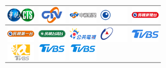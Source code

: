 | ![](https://raw.githubusercontent.com/RevGear/logo/master/Countries/TW/CTS.png) | ![](https://raw.githubusercontent.com/RevGear/logo/master/Countries/TW/CTV.png) | ![](https://raw.githubusercontent.com/RevGear/logo/master/Countries/TW/CTVNewsChannel.png) | ![](https://raw.githubusercontent.com/RevGear/logo/master/Countries/TW/FTV.png) | ![](https://raw.githubusercontent.com/RevGear/logo/master/Countries/TW/FTVNews.png) | 
|:---:|:---:|:---:|:---:|:---:| 
| ![](https://raw.githubusercontent.com/RevGear/logo/master/Countries/TW/FTVOne.png) | ![](https://raw.githubusercontent.com/RevGear/logo/master/Countries/TW/FTVTaiwan.png) | ![](https://raw.githubusercontent.com/RevGear/logo/master/Countries/TW/PTS.png) | ![](https://raw.githubusercontent.com/RevGear/logo/master/Countries/TW/TTV.png) | ![](https://raw.githubusercontent.com/RevGear/logo/master/Countries/TW/TVBS.png) | 
| ![](https://raw.githubusercontent.com/RevGear/logo/master/Countries/TW/TVBSAsia.png) | ![](https://raw.githubusercontent.com/RevGear/logo/master/Countries/TW/TVBSEntertainmentChannel.png) | ![](https://raw.githubusercontent.com/RevGear/logo/master/Countries/TW/TVBSNews.png)  | 
